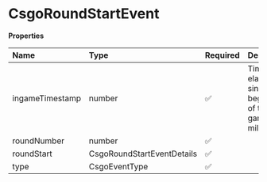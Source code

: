 # CsgoRoundStartEvent

**Properties**

| Name            | Type                       | Required | Description                                                   |
| :-------------- | :------------------------- | :------- | :------------------------------------------------------------ |
| ingameTimestamp | number                     | ✅       | Time elapsed since the beginning of the game, in milliseconds |
| roundNumber     | number                     | ✅       |                                                               |
| roundStart      | CsgoRoundStartEventDetails | ✅       |                                                               |
| type            | CsgoEventType              | ✅       |                                                               |

<!-- This file was generated by liblab | https://liblab.com/ -->
